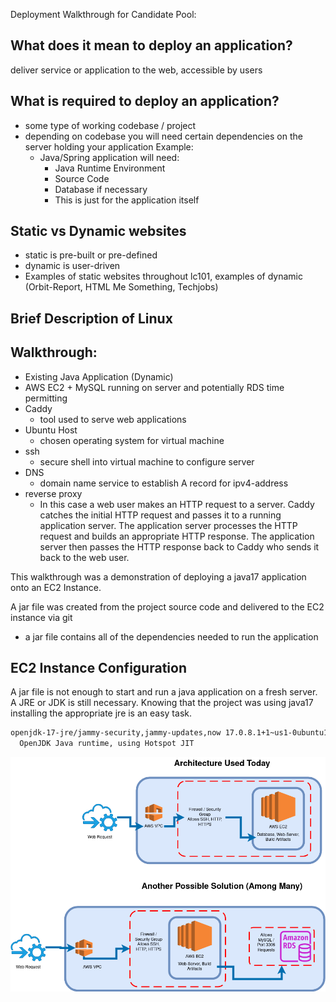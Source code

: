 Deployment Walkthrough for Candidate Pool:

## What does it mean to deploy an application?

deliver service or application to the web, accessible by users

## What is required to deploy an application?

- some type of working codebase / project
- depending on codebase you will need certain dependencies on the server holding your application
Example:
  - Java/Spring application will need:
    - Java Runtime Environment
    - Source Code
    - Database if necessary
    - This is just for the application itself

## Static vs Dynamic websites

- static is pre-built or pre-defined
- dynamic is user-driven
- Examples of static websites throughout lc101, examples of dynamic (Orbit-Report, HTML Me Something, Techjobs)

## Brief Description of Linux

## Walkthrough:
- Existing Java Application (Dynamic)
- AWS EC2 + MySQL running on server and potentially RDS time permitting
- Caddy
	- tool used to serve web applications
- Ubuntu Host
	- chosen operating system for virtual machine
- ssh
	- secure shell into virtual machine to configure server
- DNS
	- domain name service to establish A record for ipv4-address
- reverse proxy
	- In this case a web user makes an HTTP request to a server. Caddy catches the initial HTTP request and passes it to a running application server. The application server processes the HTTP request and builds an appropriate HTTP response. The application server then passes the HTTP response back to Caddy who sends it back to the web user.

This walkthrough was a demonstration of deploying a java17 application onto an EC2 Instance.

A jar file was created from the project source code and delivered to the EC2 instance via git
  - a jar file contains all of the dependencies needed to run the application

## EC2 Instance Configuration

A jar file is not enough to start and run a java application on a fresh server. A JRE or JDK is still necessary. Knowing that the project was using java17 installing the appropriate jre is an easy task.

```bash
openjdk-17-jre/jammy-security,jammy-updates,now 17.0.8.1+1~us1-0ubuntu1~22.04 amd64 [installed,automatic]
  OpenJDK Java runtime, using Hotspot JIT
```

![User Request Graphic](../../../images/deployment-demo.png)
